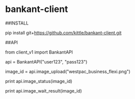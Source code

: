 bankant-client
==============

##INSTALL

pip install git+https://github.com/kittle/bankant-client.git



##API

from client_v1 import BankantAPI

api = BankantAPI("user123", "pass123")

image_id = api.image_upload("westpac_business_flexi.png")

print api.image_status(image_id)

print api.image_wait_result(image_id)
